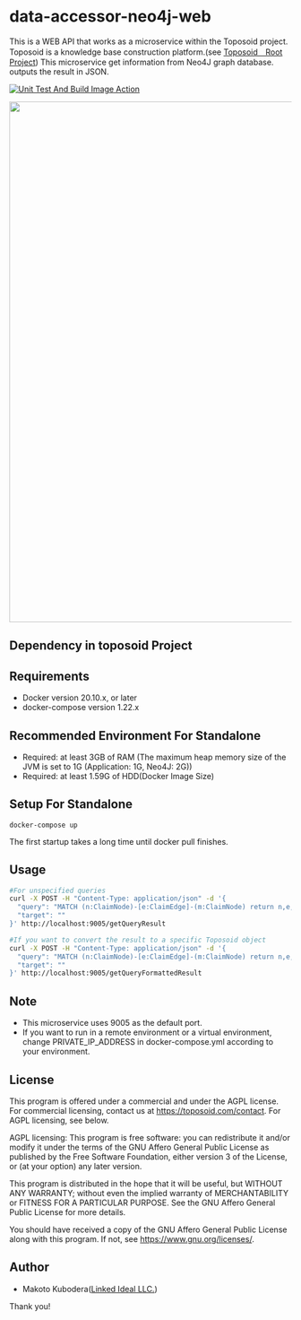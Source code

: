 # data-accessor-neo4j-web
This is a WEB API that works as a microservice within the Toposoid project.
Toposoid is a knowledge base construction platform.(see [Toposoid　Root Project](https://github.com/toposoid/toposoid.git))
This microservice get information from Neo4J graph database. outputs the result in JSON.

[![Unit Test And Build Image Action](https://github.com/toposoid/data-accessor-neo4j-web/actions/workflows/action.yml/badge.svg?branch=main)](https://github.com/toposoid/data-accessor-neo4j-web/actions/workflows/action.yml)

<img width="929" src="https://github.com/toposoid/scala-data-accessor-neo4j-web/assets/82787843/5413ffb9-7772-48e6-859a-2dadd99eb371">

## Dependency in toposoid Project

## Requirements
* Docker version 20.10.x, or later
* docker-compose version 1.22.x

## Recommended Environment For Standalone
* Required: at least 3GB of RAM (The maximum heap memory size of the JVM is set to 1G (Application: 1G, Neo4J: 2G))
* Required: at least 1.59G of HDD(Docker Image Size)

## Setup For Standalone
```bssh
docker-compose up
```
The first startup takes a long time until docker pull finishes.
## Usage
```bash
#For unspecified queries
curl -X POST -H "Content-Type: application/json" -d '{
  "query": "MATCH (n:ClaimNode)-[e:ClaimEdge]-(m:ClaimNode) return n,e,m",
  "target": ""
}' http://localhost:9005/getQueryResult

#If you want to convert the result to a specific Toposoid object
curl -X POST -H "Content-Type: application/json" -d '{
  "query": "MATCH (n:ClaimNode)-[e:ClaimEdge]-(m:ClaimNode) return n,e,m",
  "target": ""
}' http://localhost:9005/getQueryFormattedResult
```

## Note
* This microservice uses 9005 as the default port.
* If you want to run in a remote environment or a virtual environment, change PRIVATE_IP_ADDRESS in docker-compose.yml according to your environment.

## License
This program is offered under a commercial and under the AGPL license.
For commercial licensing, contact us at https://toposoid.com/contact.  For AGPL licensing, see below.

AGPL licensing:
This program is free software: you can redistribute it and/or modify
it under the terms of the GNU Affero General Public License as published by
the Free Software Foundation, either version 3 of the License, or
(at your option) any later version.

This program is distributed in the hope that it will be useful,
but WITHOUT ANY WARRANTY; without even the implied warranty of
MERCHANTABILITY or FITNESS FOR A PARTICULAR PURPOSE.  See the
GNU Affero General Public License for more details.

You should have received a copy of the GNU Affero General Public License
along with this program.  If not, see <https://www.gnu.org/licenses/>.

## Author
* Makoto Kubodera([Linked Ideal LLC.](https://linked-ideal.com/))

Thank you!
